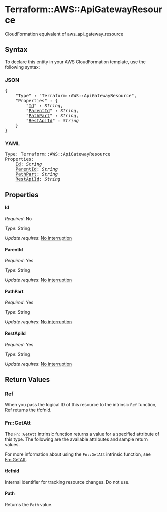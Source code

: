 # Terraform::AWS::ApiGatewayResource

CloudFormation equivalent of aws_api_gateway_resource

## Syntax

To declare this entity in your AWS CloudFormation template, use the following syntax:

### JSON

<pre>
{
    "Type" : "Terraform::AWS::ApiGatewayResource",
    "Properties" : {
        "<a href="#id" title="Id">Id</a>" : <i>String</i>,
        "<a href="#parentid" title="ParentId">ParentId</a>" : <i>String</i>,
        "<a href="#pathpart" title="PathPart">PathPart</a>" : <i>String</i>,
        "<a href="#restapiid" title="RestApiId">RestApiId</a>" : <i>String</i>
    }
}
</pre>

### YAML

<pre>
Type: Terraform::AWS::ApiGatewayResource
Properties:
    <a href="#id" title="Id">Id</a>: <i>String</i>
    <a href="#parentid" title="ParentId">ParentId</a>: <i>String</i>
    <a href="#pathpart" title="PathPart">PathPart</a>: <i>String</i>
    <a href="#restapiid" title="RestApiId">RestApiId</a>: <i>String</i>
</pre>

## Properties

#### Id

_Required_: No

_Type_: String

_Update requires_: [No interruption](https://docs.aws.amazon.com/AWSCloudFormation/latest/UserGuide/using-cfn-updating-stacks-update-behaviors.html#update-no-interrupt)

#### ParentId

_Required_: Yes

_Type_: String

_Update requires_: [No interruption](https://docs.aws.amazon.com/AWSCloudFormation/latest/UserGuide/using-cfn-updating-stacks-update-behaviors.html#update-no-interrupt)

#### PathPart

_Required_: Yes

_Type_: String

_Update requires_: [No interruption](https://docs.aws.amazon.com/AWSCloudFormation/latest/UserGuide/using-cfn-updating-stacks-update-behaviors.html#update-no-interrupt)

#### RestApiId

_Required_: Yes

_Type_: String

_Update requires_: [No interruption](https://docs.aws.amazon.com/AWSCloudFormation/latest/UserGuide/using-cfn-updating-stacks-update-behaviors.html#update-no-interrupt)

## Return Values

### Ref

When you pass the logical ID of this resource to the intrinsic `Ref` function, Ref returns the tfcfnid.

### Fn::GetAtt

The `Fn::GetAtt` intrinsic function returns a value for a specified attribute of this type. The following are the available attributes and sample return values.

For more information about using the `Fn::GetAtt` intrinsic function, see [Fn::GetAtt](https://docs.aws.amazon.com/AWSCloudFormation/latest/UserGuide/intrinsic-function-reference-getatt.html).

#### tfcfnid

Internal identifier for tracking resource changes. Do not use.

#### Path

Returns the <code>Path</code> value.

